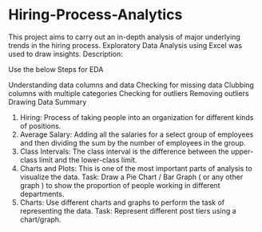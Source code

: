 # Hiring-Process-Analytics
This project aims to carry out an in-depth analysis of major underlying trends in the hiring process. Exploratory Data Analysis using Excel was used to draw insights.
Description:

Use the below Steps for EDA

Understanding data columns and data Checking for missing data Clubbing columns with multiple categories Checking for outliers Removing outliers Drawing Data Summary

1. Hiring: Process of taking people into an organization for different kinds of positions.
2. Average Salary: Adding all the salaries for a select group of employees and then dividing the sum by the number of employees in the group.
3. Class Intervals: The class interval is the difference between the upper-class limit and the lower-class limit.
4. Charts and Plots: This is one of the most important parts of analysis to visualize the data. Task: Draw a Pie Chart / Bar Graph ( or any other graph ) to show the proportion of people working in different departments.
5. Charts: Use different charts and graphs to perform the task of representing the data. Task: Represent different post tiers using a chart/graph.
